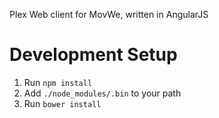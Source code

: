 Plex Web client for MovWe, written in AngularJS

Development Setup
=================
1. Run `npm install`
2. Add `./node_modules/.bin` to your path
3. Run `bower install`